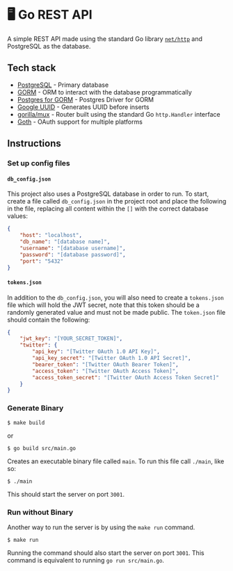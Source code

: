 # 🖥 Go REST API

A simple REST API made using the standard Go library [`net/http`](https://pkg.go.dev/net/http) and PostgreSQL as the database. 

## Tech stack
- [PostgreSQL](https://www.postgresql.org/) - Primary database
- [GORM](https://gorm.io) - ORM to interact with the database programmatically
- [Postgres for GORM](https://github.com/go-gorm/postgres) - Postgres Driver for GORM
- [Google UUID](https://pkg.go.dev/github.com/google/uuid@v1.3.0) - Generates UUID before inserts
- [gorilla/mux](https://github.com/gorilla/mux) - Router built using the standard Go `http.Handler` interface
- [Goth](https://github.com/markbates/goth) - OAuth support for multiple platforms

## Instructions

### Set up config files

#### `db_config.json`
This project also uses a PostgreSQL database in order to run. To start, create a file called `db_config.json` in the project root and place the following in the file, replacing all content within the `[]` with the correct database values:

```json
{
    "host": "localhost",
    "db_name": "[database name]",
    "username": "[database username]",
    "password": "[database password]",
    "port": "5432"
}
```

#### `tokens.json`

In addition to the `db_config.json`, you will also need to create a `tokens.json` file which will hold the JWT secret, note that this token should be a randomly generated value and must not be made public. The `token.json` file should contain the following:
```json
{
    "jwt_key": "[YOUR_SECRET_TOKEN]",
    "twitter": {
        "api_key": "[Twitter OAuth 1.0 API Key]",
        "api_key_secret": "[Twitter OAuth 1.0 API Secret]",
        "bearer_token": "[Twitter OAuth Bearer Token]",
        "access_token": "[Twitter OAuth Access Token]",
        "access_token_secret": "[Twitter OAuth Access Token Secret]"
    }
}
```

### Generate Binary

```
$ make build
```

or 

```
$ go build src/main.go
```

Creates an executable binary file called `main`. To run this file call `./main`, like so:

```
$ ./main
```

This should start the server on port `3001`.

### Run without Binary

Another way to run the server is by using the `make run` command.

```
$ make run
```

Running the command should also start the server on port `3001`. This command is equivalent to running `go run src/main.go`.
